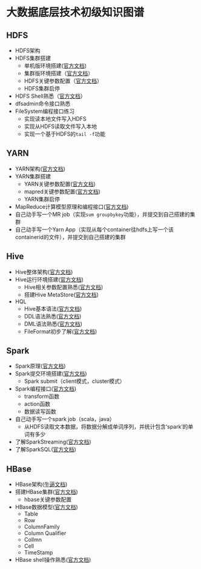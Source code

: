 # 大数据底层技术初级知识图谱

## HDFS
  * HDFS架构
  * HDFS集群搭建
    * 单机版环境搭建([官方文档](http://hadoop.apache.org/docs/r2.7.2/hadoop-project-dist/hadoop-common/SingleCluster.html))
    * 集群版环境搭建（[官方文档](http://hadoop.apache.org/docs/r2.7.2/hadoop-project-dist/hadoop-common/ClusterSetup.html)）
    * HDFS关键参数配置（[官方文档](http://hadoop.apache.org/docs/r2.7.2/hadoop-project-dist/hadoop-hdfs/hdfs-default.xml)）
    * HDFS集群启停
  * HDFS Shell熟悉（[官方文档](http://hadoop.apache.org/docs/r2.7.2/hadoop-project-dist/hadoop-common/FileSystemShell.html)）
  * dfsadmin命令接口熟悉
  * FileSystem编程接口练习
    * 实现读本地文件写入HDFS
    * 实现从HDFS读取文件写入本地
    * 实现一个基于HDFS的`tail -f`功能

## YARN
  * YARN架构([官方文档](http://hadoop.apache.org/docs/r2.7.2/hadoop-yarn/hadoop-yarn-site/YARN.html))
  * YARN集群搭建
    * YARN关键参数配置([官方文档](http://hadoop.apache.org/docs/r2.7.2/hadoop-yarn/hadoop-yarn-common/yarn-default.xml))
    * mapred关键参数配置([官方文档](http://hadoop.apache.org/docs/r2.7.2/hadoop-mapreduce-client/hadoop-mapreduce-client-core/mapred-default.xml))
    * YARN集群启停
  * MapReduce计算模型原理和编程接口([官方文档](http://hadoop.apache.org/docs/r2.7.2/hadoop-mapreduce-client/hadoop-mapreduce-client-core/MapReduceTutorial.html))
  * 自己动手写一个MR job（实现`sum groupbykey`功能），并提交到自己搭建的集群
  * 自己动手写一个Yarn App（实现从每个container往hdfs上写一个该containerid的文件），并提交到自己搭建的集群
  

## Hive
  * Hive整体架构([官方文档](https://cwiki.apache.org/confluence/display/Hive/Design))
  * Hive运行环境搭建([官方文档](https://cwiki.apache.org/confluence/display/Hive/AdminManual+Installation))
    * Hive相关参数配置熟悉([官方文档](https://cwiki.apache.org/confluence/display/Hive/AdminManual+Configuration))
    * 搭建Hive MetaStore([官方文档](https://cwiki.apache.org/confluence/display/Hive/AdminManual+MetastoreAdmin))
  * HQL
    * Hive基本语法([官方文档](https://cwiki.apache.org/confluence/display/Hive/LanguageManual))
    * DDL语法熟悉([官方文档](https://cwiki.apache.org/confluence/display/Hive/LanguageManual+DDL))
    * DML语法熟悉([官方文档](https://cwiki.apache.org/confluence/display/Hive/LanguageManual+DML))
    * FileFormat初步了解([官方文档](https://cwiki.apache.org/confluence/display/Hive/FileFormats))

## Spark
  * Spark原理([官方文档](http://spark.apache.org/docs/latest/quick-start.html))
  * Spark提交环境搭建([官方文档](http://spark.apache.org/docs/latest/submitting-applications.html))
    * Spark submit（client模式，cluster模式）
  * Spark编程接口([官方文档](http://spark.apache.org/docs/latest/programming-guide.html))
    * transform函数
    * action函数
    * 数据读写函数
  * 自己动手写一个spark job（scala，java）
    * 从HDFS读取文本数据，将数据分解成单词序列，并统计包含‘spark’的单词有多少
  * 了解SparkStreaming([官方文档](http://spark.apache.org/docs/latest/streaming-programming-guide.html))
  * 了解SparkSQL([官方文档](http://spark.apache.org/docs/latest/sql-programming-guide.html))
 
## HBase
  * HBase架构([牛逼文档](http://blog.zahoor.in/2012/08/hbase-hmaster-architecture/))
  * 搭建HBase集群([官方文档](http://hbase.apache.org/book.html#quickstart))
    * hbase关键参数配置
  * HBase数据模型([官方文档](http://hbase.apache.org/book.html#datamodel))
    * Table
    * Row
    * ColumnFamily
    * Column Qualifier
    * Collmn
    * Cell
    * TimeStamp
  * HBase shell操作熟悉([官方文档](http://hbase.apache.org/book.html#shell))
